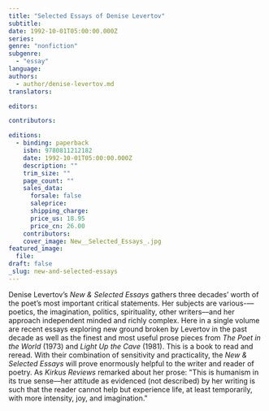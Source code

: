 ```yaml
---
title: "Selected Essays of Denise Levertov"
subtitle:
date: 1992-10-01T05:00:00.000Z
series:
genre: "nonfiction"
subgenre:
  - "essay"
language:
authors:
  - author/denise-levertov.md
translators:

editors:

contributors:

editions:
  - binding: paperback
    isbn: 9780811212182
    date: 1992-10-01T05:00:00.000Z
    description: ""
    trim_size: ""
    page_count: ""
    sales_data:
      forsale: false
      saleprice:
      shipping_charge:
      price_us: 18.95
      price_cn: 26.00
    contributors:
    cover_image: New__Selected_Essays_.jpg
featured_image:
  file:
draft: false
_slug: new-and-selected-essays
---
```


Denise Levertov’s _New & Selected Essays_ gathers three decades’ worth of the poet’s most important critical statements. Her subjects are various-––poetics, the imagination, politics, spirituality, other writers––and her approach independent minded and richly complex. Here in a single volume are recent essays exploring new ground broken by Levertov in the past decade as well as the finest and most useful prose pieces from _The Poet in the World_ (1973) and _Light Up the Cave_ (1981). This is a book to read and reread. With their combination of sensitivity and practicality, the _New & Selected Essays_ will prove enormously helpful to the writer and reader of poetry. As _Kirkus Reviews_ remarked about her prose: "This is humanism in its true sense––her attitude as evidenced (not described) by her writing is such that the reader cannot help but experience life, at least temporarily, with more intensity, joy, and imagination."

